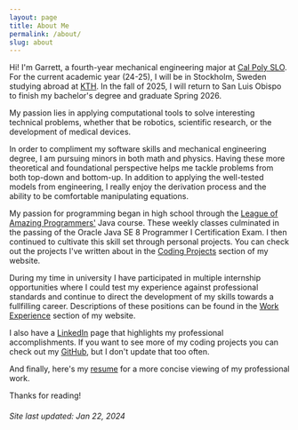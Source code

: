 ```yaml
---
layout: page
title: About Me
permalink: /about/
slug: about
---
```


Hi! I'm Garrett, a fourth-year mechanical engineering major at [Cal Poly SLO](https://www.calpoly.edu/). For the current academic year (24-25), I will be in Stockholm, Sweden studying abroad at [KTH](https://www.kth.se/en). In the fall of 2025, I will return to San Luis Obispo to finish my bachelor's degree and graduate Spring 2026.

My passion lies in applying computational tools to solve interesting technical problems, whether that be robotics, scientific research, or the development of medical devices.

In order to compliment my software skills and mechanical engineering degree, I am pursuing minors in both math and physics. Having these more theoretical and foundational perspective helps me tackle problems from both top-down and bottom-up. In addition to applying the well-tested models from engineering, I really enjoy the derivation process and the ability to be comfortable manipulating equations.

My passion for programming began in high school through the [League of Amazing Programmers'](https://www.jointheleague.org/) Java course. These weekly classes culminated in the passing of the Oracle Java SE 8 Programmer I Certification Exam. I then continued to cultivate this skill set through personal projects. You can check out the projects I've written about in the [Coding Projects](https://rettdog.github.io/coding/) section of my website.

During my time in university I have participated in multiple internship opportunities where I could test my experience against professional standards and continue to direct the development of my skills towards a fullfilling career. Descriptions of these positions can be found in the [Work Experience](https://rettdog.github.io/work/) section of my website.

I also have a [LinkedIn](www.linkedin.com/in/gkunkler) page that highlights my professional accomplishments. If you want to see more of my coding projects you can check out my [GitHub](https://github.com/Rettdog), but I don't update that too often.

And finally, here's my [resume](/assets/downloads/Resumes/GarrettKunkler_Resume_20250122.pdf) for a more concise viewing of my professional work. 

Thanks for reading!

###### Site last updated: Jan 22, 2024
